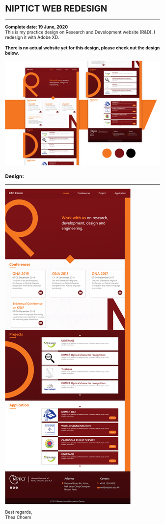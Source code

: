 # NIPTICT WEB REDESIGN
<hr>
<b>Complete date: 19 June, 2020</b>
<br>
This is my practice design on Research and Development website (R&D). I redesign it with Adobe XD.
<br><br>
<b>There is no actual website yet for this design, please check out the design below.</b><br><br>
<img src="../assets/portfolio/rnd/poster.jpg"><br>

### Design:
<hr>
<img src="../assets/portfolio/rnd/home.png"><br>

Best regards,<br>
Thea Choem
